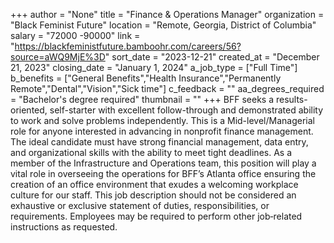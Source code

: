 +++
author = "None"
title = "Finance & Operations Manager"
organization = "Black Feminist Future"
location = "Remote, Georgia, District of Columbia"
salary = "72000 -90000"
link = "https://blackfeministfuture.bamboohr.com/careers/56?source=aWQ9MjE%3D"
sort_date = "2023-12-21"
created_at = "December 21, 2023"
closing_date = "January 1, 2024"
a_job_type = ["Full Time"]
b_benefits = ["General Benefits","Health Insurance","Permanently Remote","Dental","Vision","Sick time"]
c_feedback = ""
aa_degrees_required = "Bachelor's degree required"
thumbnail = ""
+++
BFF seeks a results-oriented, self-starter with excellent follow-through and demonstrated ability to work and solve problems independently. This is a Mid-level/Managerial role for anyone interested in advancing in nonprofit finance management. The ideal candidate must have strong financial management, data entry, and organizational skills with the ability to meet tight deadlines.
As a member of the Infrastructure and Operations team, this position will play a vital role in overseeing the operations for BFF’s Atlanta office ensuring the creation of an office environment that exudes a welcoming workplace culture for our staff.  This job description should not be considered an exhaustive or exclusive statement of duties, responsibilities, or requirements. Employees may be required to perform other job‐related instructions as requested.